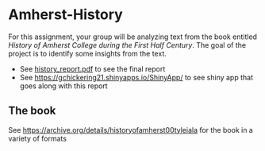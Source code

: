# Amherst-History

For this assignment, your group will be analyzing text from the book entitled *History of Amherst College during the First Half Century*.
The goal of the project is to identify some insights from the text. 

- See [history_report.pdf](https://github.com/gchickering21/HistoryOfAmherst/blob/master/history_report.pdf) to see the final report
- See https://gchickering21.shinyapps.io/ShinyApp/ to see shiny app that goes along with this report

## The book

See https://archive.org/details/historyofamherst00tyleiala for the book in a variety of formats


